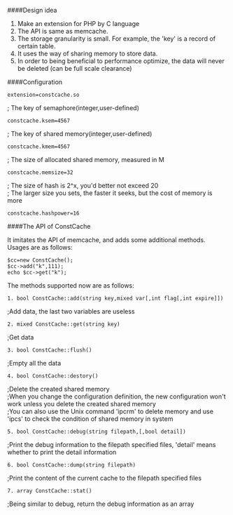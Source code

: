####Design idea  

1. Make an extension for PHP by C language  
2. The API is same as memcache.
3. The storage granularity is small. For example, the 'key' is a record of certain table.  
4. It uses the way of sharing memory to store data.  
5. In order to being beneficial to performance optimize, the data will never be deleted (can be full scale clearance)  

####Configuration  

    extension=constcache.so  
 ; The key of semaphore(integer,user-defined)  

    constcache.ksem=4567  
 ; The key of shared memory(integer,user-defined)  

    constcache.kmem=4567  
 ; The size of allocated shared memory, measured in M  

    constcache.memsize=32  
 ; The size of hash is 2^x, you'd better not exceed 20  
 ; The larger size you sets, the faster it seeks, but the cost of memory is more  

    constcache.hashpower=16

####The API of ConstCache  

It imitates the API of memcache, and adds some additional methods. Usages are as follows:  

    $cc=new ConstCache();
    $cc->add("k",111);
    echo $cc->get("k");

The methods supported now are as follows:  

    1. bool ConstCache::add(string key,mixed var[,int flag[,int expire]])  
 ;Add data, the last two variables are useless  

    2. mixed ConstCache::get(string key)
 ;Get data  

    3. bool ConstCache::flush()
 ;Empty all the data  

    4. bool ConstCache::destory()
 ;Delete the created shared memory  
 ;When you change the configuration definition, the new configuration won't work unless you delete the created shared memory  
 ;You can also use the Unix command 'ipcrm' to delete memory and use 'ipcs' to check the condition of shared memory in system  

    5. bool ConstCache::debug(string filepath,[,bool detail])
 ;Print the debug information to the filepath specified files, 'detail' means whether to print the detail information  
 
    6. bool ConstCache::dump(string filepath)
 ;Print the content of the current cache to the filepath specified files  

    7. array ConstCache::stat()
 ;Being similar to debug, return the debug information as an array  


